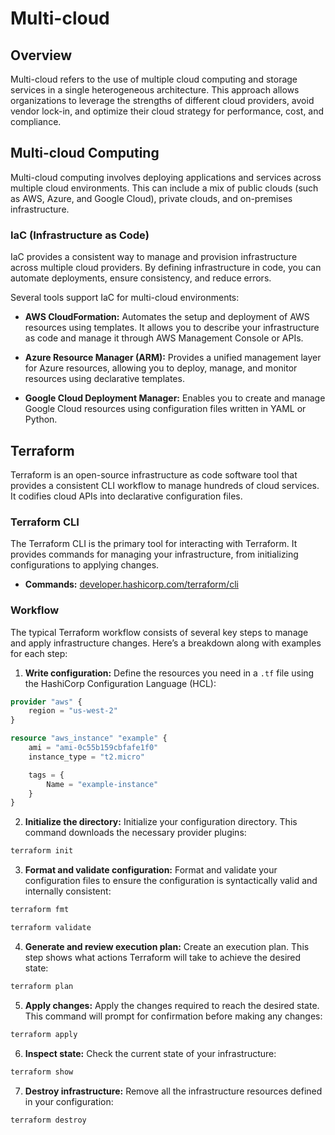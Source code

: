 # Multi-cloud

## Overview

Multi-cloud refers to the use of multiple cloud computing and storage services in a single heterogeneous architecture. This approach allows organizations to leverage the strengths of different cloud providers, avoid vendor lock-in, and optimize their cloud strategy for performance, cost, and compliance.

## Multi-cloud Computing

Multi-cloud computing involves deploying applications and services across multiple cloud environments. This can include a mix of public clouds (such as AWS, Azure, and Google Cloud), private clouds, and on-premises infrastructure.

### IaC (Infrastructure as Code)

IaC provides a consistent way to manage and provision infrastructure across multiple cloud providers. By defining infrastructure in code, you can automate deployments, ensure consistency, and reduce errors.

Several tools support IaC for multi-cloud environments:

- **AWS CloudFormation:** Automates the setup and deployment of AWS resources using templates. It allows you to describe your infrastructure as code and manage it through AWS Management Console or APIs.

- **Azure Resource Manager (ARM):** Provides a unified management layer for Azure resources, allowing you to deploy, manage, and monitor resources using declarative templates.

- **Google Cloud Deployment Manager:** Enables you to create and manage Google Cloud resources using configuration files written in YAML or Python.

## Terraform

Terraform is an open-source infrastructure as code software tool that provides a consistent CLI workflow to manage hundreds of cloud services. It codifies cloud APIs into declarative configuration files.

### Terraform CLI

The Terraform CLI is the primary tool for interacting with Terraform. It provides commands for managing your infrastructure, from initializing configurations to applying changes.

- **Commands:** [developer.hashicorp.com/terraform/cli](https://developer.hashicorp.com/terraform/cli)

### Workflow

The typical Terraform workflow consists of several key steps to manage and apply infrastructure changes. Here’s a breakdown along with examples for each step:

1. **Write configuration:** Define the resources you need in a `.tf` file using the HashiCorp Configuration Language (HCL):

```tf
provider "aws" {
    region = "us-west-2"
}

resource "aws_instance" "example" {
    ami = "ami-0c55b159cbfafe1f0"
    instance_type = "t2.micro"

    tags = {
        Name = "example-instance"
    }
}
```

2. **Initialize the directory:** Initialize your configuration directory. This command downloads the necessary provider plugins:

```bash
terraform init
```

3. **Format and validate configuration:** Format and validate your configuration files to ensure the configuration is syntactically valid and internally consistent:

```bash
terraform fmt
```

```bash
terraform validate
```

4. **Generate and review execution plan:** Create an execution plan. This step shows what actions Terraform will take to achieve the desired state:

```bash
terraform plan
```

5. **Apply changes:** Apply the changes required to reach the desired state. This command will prompt for confirmation before making any changes:

```bash
terraform apply
```

6. **Inspect state:** Check the current state of your infrastructure:

```bash
terraform show
```

7. **Destroy infrastructure:** Remove all the infrastructure resources defined in your configuration:

```bash
terraform destroy
```
